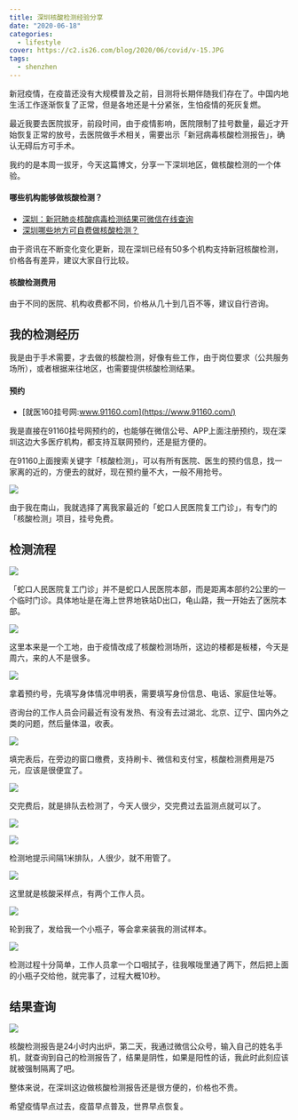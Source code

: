 ```yaml
---
title: 深圳核酸检测经验分享
date: "2020-06-18"
categories:
  - lifestyle
cover: https://c2.is26.com/blog/2020/06/covid/v-15.JPG
tags:
  - shenzhen
---
```


新冠疫情，在疫苗还没有大规模普及之前，目测将长期伴随我们存在了。中国内地生活工作逐渐恢复了正常，但是各地还是十分紧张，生怕疫情的死灰复燃。

最近我要去医院拔牙，前段时间，由于疫情影响，医院限制了挂号数量，最近才开始恢复正常的放号，去医院做手术相关，需要出示「新冠病毒核酸检测报告」，确认无碍后方可手术。

我约的是本周一拔牙，今天这篇博文，分享一下深圳地区，做核酸检测的一个体验。

#### 哪些机构能够做核酸检测？

- [深圳：新冠肺炎核酸病毒检测结果可微信在线查询](https://m.xinhuanet.com/gd/2020-05/18/c_1126000898.htm)
- [深圳哪些地方可自费做核酸检测？](https://sz.people.com.cn/n2/2020/0403/c202846-33926021.html)

由于资讯在不断变化变化更新，现在深圳已经有50多个机构支持新冠核酸检测，价格各有差异，建议大家自行比较。

#### 核酸检测费用

由于不同的医院、机构收费都不同，价格从几十到几百不等，建议自行咨询。

## 我的检测经历

我是由于手术需要，才去做的核酸检测，好像有些工作，由于岗位要求（公共服务场所），或者根据来往地区，也需要提供核酸检测结果。

#### 预约

- [就医160挂号网:www.91160.com](https://www.91160.com/)

我是直接在91160挂号网预约的，也能够在微信公号、APP上面注册预约，现在深圳这边大多医疗机构，都支持互联网预约，还是挺方便的。

在91160上面搜索关键字「核酸检测」，可以有所有医院、医生的预约信息，找一家离的近的，方便去的就好，现在预约量不大，一般不用抢号。

![](https://c2.is26.com/blog/2020/06/covid/c-2.JPG)

由于我在南山，我就选择了离我家最近的「蛇口人民医院复工门诊」，有专门的「核酸检测」项目，挂号免费。

## 检测流程

![](https://c2.is26.com/blog/2020/06/covid/v-2.JPG)

「蛇口人民医院复工门诊」并不是蛇口人民医院本部，而是距离本部约2公里的一个临时门诊。具体地址是在海上世界地铁站D出口，龟山路，我一开始去了医院本部。

![](https://c2.is26.com/blog/2020/06/covid/v-14.JPG)

这里本来是一个工地，由于疫情改成了核酸检测场所，这边的楼都是板楼，今天是周六，来的人不是很多。

![](https://c2.is26.com/blog/2020/06/covid/v-5.JPG)

拿着预约号，先填写身体情况申明表，需要填写身份信息、电话、家庭住址等。

咨询台的工作人员会问最近有没有发热、有没有去过湖北、北京、辽宁、国内外之类的问题，然后量体温，收表。

![](https://c2.is26.com/blog/2020/06/covid/v-1.JPG)

填完表后，在旁边的窗口缴费，支持刷卡、微信和支付宝，核酸检测费用是75元，应该是很便宜了。

![](https://c2.is26.com/blog/2020/06/covid/v-10.JPG)

交完费后，就是排队去检测了，今天人很少，交完费过去监测点就可以了。

![](https://c2.is26.com/blog/2020/06/covid/v-8.JPG)

![](https://c2.is26.com/blog/2020/06/covid/v-16.JPG)

检测地提示间隔1米排队，人很少，就不用管了。

![](https://c2.is26.com/blog/2020/06/covid/v-15.JPG)

这里就是核酸采样点，有两个工作人员。

![](https://c2.is26.com/blog/2020/06/covid/v-9.JPG)

轮到我了，发给我一个小瓶子，等会拿来装我的测试样本。

![](https://c2.is26.com/blog/2020/06/covid/v-19.JPG)

检测过程十分简单，工作人员拿一个口咽拭子，往我喉咙里通了两下，然后把上面的小瓶子交给他，就完事了，过程大概10秒。

## 结果查询

![](https://c2.is26.com/blog/2020/06/covid/c-3.JPG)

核酸检测报告是24小时内出炉，第二天，我通过微信公众号，输入自己的姓名手机，就查询到自己的检测报告了，结果是阴性，如果是阳性的话，我此时此刻应该就被强制隔离了吧。

整体来说，在深圳这边做核酸检测报告还是很方便的，价格也不贵。

希望疫情早点过去，疫苗早点普及，世界早点恢复。
